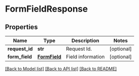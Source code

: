 # FormFieldResponse

## Properties
Name | Type | Description | Notes
------------ | ------------- | ------------- | -------------
**request_id** | **str** | Request Id. | [optional] 
**form_field** | [**FormField**](FormField.md) | Field information | [optional] 

[[Back to Model list]](../README.md#documentation-for-models) [[Back to API list]](../README.md#documentation-for-api-endpoints) [[Back to README]](../README.md)


